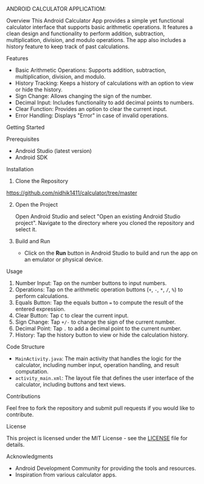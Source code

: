 ANDROID CALCULATOR APPLICATIOM:
 
 Overview
This Android Calculator App provides a simple yet functional calculator interface that supports basic arithmetic operations. It features a clean design and functionality to perform addition, subtraction, multiplication, division, and modulo operations. The app also includes a history feature to keep track of past calculations.

Features

- Basic Arithmetic Operations: Supports addition, subtraction, multiplication, division, and modulo.
- History Tracking: Keeps a history of calculations with an option to view or hide the history.
- Sign Change: Allows changing the sign of the number.
- Decimal Input: Includes functionality to add decimal points to numbers.
- Clear Function: Provides an option to clear the current input.
- Error Handling: Displays "Error" in case of invalid operations.

Getting Started

Prerequisites

- Android Studio (latest version)
- Android SDK

Installation

1. Clone the Repository

  https://github.com/nidhik1411/calculator/tree/master

2. Open the Project

   Open Android Studio and select "Open an existing Android Studio project". Navigate to the directory where you cloned the repository and select it.

3. Build and Run

   - Click on the **Run** button in Android Studio to build and run the app on an emulator or physical device.

Usage

1. Number Input: Tap on the number buttons to input numbers.
2. Operations: Tap on the arithmetic operation buttons (`+`, `-`, `*`, `/`, `%`) to perform calculations.
3. Equals Button: Tap the equals button `=` to compute the result of the entered expression.
4. Clear Button: Tap `C` to clear the current input.
5. Sign Change: Tap `+/-` to change the sign of the current number.
6. Decimal Point: Tap `.` to add a decimal point to the current number.
7. History: Tap the history button to view or hide the calculation history.

Code Structure

- `MainActivity.java`: The main activity that handles the logic for the calculator, including number input, operation handling, and result computation.
- `activity_main.xml`: The layout file that defines the user interface of the calculator, including buttons and text views.

Contributions

Feel free to fork the repository and submit pull requests if you would like to contribute. 

License

This project is licensed under the MIT License - see the [LICENSE](LICENSE) file for details.

Acknowledgments

- Android Development Community for providing the tools and resources.
- Inspiration from various calculator apps.
